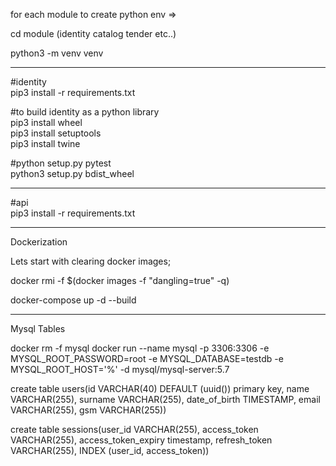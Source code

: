 for each module to create python env =>

cd module (identity catalog tender etc..)

python3 -m venv venv

---------------------------------------------------------------

#identity \
pip3 install -r requirements.txt 

#to build identity as a python library \
pip3 install wheel \
pip3 install setuptools \
pip3 install twine 

#python setup.py pytest \
python3 setup.py bdist_wheel 

---------------------------------------------------------------

#api \
pip3 install -r requirements.txt 


---------------------------------------------------------------

Dockerization 

Lets start with clearing docker images;  

docker rmi -f  $(docker images -f "dangling=true" -q) 

docker-compose up -d --build 


---------------------------------------------------------------

Mysql Tables

docker rm -f mysql
docker run --name mysql -p 3306:3306 -e MYSQL_ROOT_PASSWORD=root -e MYSQL_DATABASE=testdb -e MYSQL_ROOT_HOST='%' -d mysql/mysql-server:5.7


create table users(id VARCHAR(40) DEFAULT (uuid()) primary key, name VARCHAR(255), surname VARCHAR(255), date_of_birth TIMESTAMP, email VARCHAR(255), gsm VARCHAR(255))

create table sessions(user_id VARCHAR(255), access_token VARCHAR(255), access_token_expiry timestamp, refresh_token VARCHAR(255), INDEX (user_id, access_token))
